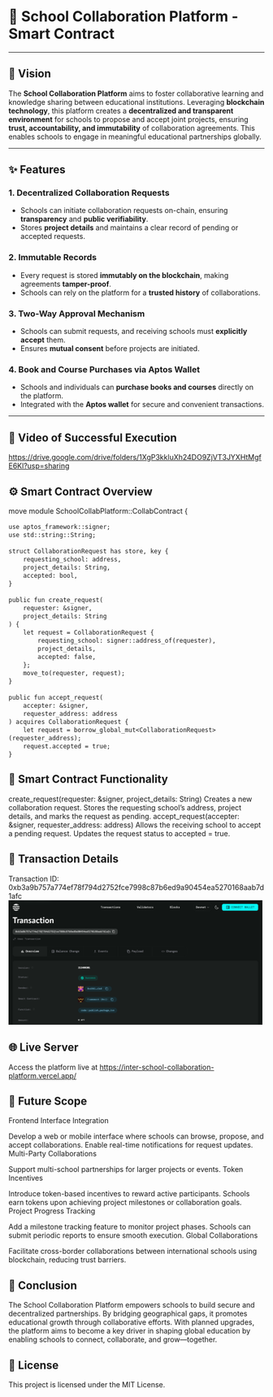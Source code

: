 # 🏫 **School Collaboration Platform - Smart Contract**

---

## 🚀 **Vision**

The **School Collaboration Platform** aims to foster collaborative learning and knowledge sharing between educational institutions. Leveraging **blockchain technology**, this platform creates a **decentralized and transparent environment** for schools to propose and accept joint projects, ensuring **trust, accountability, and immutability** of collaboration agreements. This enables schools to engage in meaningful educational partnerships globally.

---

## ✨ **Features**

### 1. **Decentralized Collaboration Requests**  
- Schools can initiate collaboration requests on-chain, ensuring **transparency** and **public verifiability**.
- Stores **project details** and maintains a clear record of pending or accepted requests.

### 2. **Immutable Records**  
- Every request is stored **immutably on the blockchain**, making agreements **tamper-proof**.
- Schools can rely on the platform for a **trusted history** of collaborations.

### 3. **Two-Way Approval Mechanism**  
- Schools can submit requests, and receiving schools must **explicitly accept** them.
- Ensures **mutual consent** before projects are initiated.

### 4. **Book and Course Purchases via Aptos Wallet**  
- Schools and individuals can **purchase books and courses** directly on the platform.
- Integrated with the **Aptos wallet** for secure and convenient transactions.

---

## 🎥 Video of **Successful Execution**
https://drive.google.com/drive/folders/1XgP3kkluXh24DO9ZjVT3JYXHtMgfE6Kl?usp=sharing

## ⚙️ **Smart Contract Overview**

move
module SchoolCollabPlatform::CollabContract {

    use aptos_framework::signer;
    use std::string::String;

    struct CollaborationRequest has store, key {
        requesting_school: address,
        project_details: String,
        accepted: bool,
    }

    public fun create_request(
        requester: &signer, 
        project_details: String
    ) {
        let request = CollaborationRequest {
            requesting_school: signer::address_of(requester),
            project_details,
            accepted: false,
        };
        move_to(requester, request);
    }

    public fun accept_request(
        accepter: &signer, 
        requester_address: address
    ) acquires CollaborationRequest {
        let request = borrow_global_mut<CollaborationRequest>(requester_address);
        request.accepted = true;
    }

## 📑 **Smart Contract Functionality**
create_request(requester: &signer, project_details: String)
Creates a new collaboration request.
Stores the requesting school’s address, project details, and marks the request as pending.
accept_request(accepter: &signer, requester_address: address)
Allows the receiving school to accept a pending request.
Updates the request status to accepted = true.

## 🔗 Transaction Details
Transaction ID: 0xb3a9b757a774ef78f794d2752fce7998c87b6ed9a90454ea5270168aab7d1afc
<img src="https://github.com/PepsyYt/Inter-School-Collaboration-Platform/blob/main/Screenshot%202024-10-29%20192039.png" alt="Sample Image" width="500">


## 🌐 Live Server
Access the platform live at https://inter-school-collaboration-platform.vercel.app/

## 🔭 Future Scope
Frontend Interface Integration

Develop a web or mobile interface where schools can browse, propose, and accept collaborations.
Enable real-time notifications for request updates.
Multi-Party Collaborations

Support multi-school partnerships for larger projects or events.
Token Incentives

Introduce token-based incentives to reward active participants.
Schools earn tokens upon achieving project milestones or collaboration goals.
Project Progress Tracking

Add a milestone tracking feature to monitor project phases.
Schools can submit periodic reports to ensure smooth execution.
Global Collaborations

Facilitate cross-border collaborations between international schools using blockchain, reducing trust barriers.
## 🎯 Conclusion

The School Collaboration Platform empowers schools to build secure and decentralized partnerships. By bridging geographical gaps, it promotes educational growth through collaborative efforts. With planned upgrades, the platform aims to become a key driver in shaping global education by enabling schools to connect, collaborate, and grow—together.

## 📜 License
This project is licensed under the MIT License.

